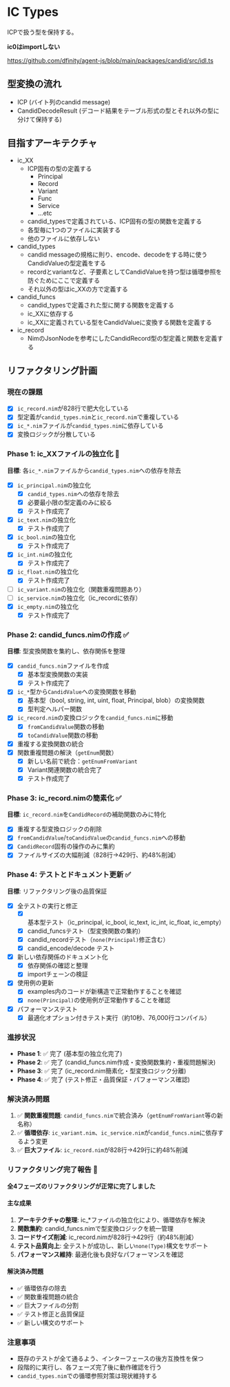 IC Types
===

ICPで扱う型を保持する。

**ic0はimportしない**

https://github.com/dfinity/agent-js/blob/main/packages/candid/src/idl.ts


## 型変換の流れ
- ICP (バイト列のcandid message)
- CandidDecodeResult (デコード結果をテーブル形式の型とそれ以外の型に分けて保持する)


## 目指すアーキテクチャ
- ic_XX
  - ICP固有の型の定義する
    - Principal
    - Record
    - Variant
    - Func
    - Service
    - ...etc
  - candid_typesで定義されている、ICP固有の型の関数を定義する
  - 各型毎に1つのファイルに実装する
  - 他のファイルに依存しない
- candid_types
  - candid messageの規格に則り、encode、decodeをする時に使うCandidValueの型定義をする
  - recordとvariantなど、子要素としてCandidValueを持つ型は循環参照を防ぐためにここで定義する
  - それ以外の型はic_XXの方で定義する
- candid_funcs
  - candid_typesで定義された型に関する関数を定義する
  - ic_XXに依存する
  - ic_XXに定義されている型をCandidValueに変換する関数を定義する
- ic_record
  - NimのJsonNodeを参考にしたCandidRecord型の型定義と関数を定義する


## リファクタリング計画

### 現在の課題
- [x] `ic_record.nim`が828行で肥大化している
- [x] 型定義が`candid_types.nim`と`ic_record.nim`で重複している
- [x] `ic_*.nim`ファイルが`candid_types.nim`に依存している
- [x] 変換ロジックが分散している

### Phase 1: ic_XXファイルの独立化 🔄
**目標**: 各`ic_*.nim`ファイルから`candid_types.nim`への依存を除去

- [x] `ic_principal.nim`の独立化
  - [x] `candid_types.nim`への依存を除去
  - [x] 必要最小限の型定義のみに絞る
  - [x] テスト作成完了
- [x] `ic_text.nim`の独立化
  - [x] テスト作成完了
- [x] `ic_bool.nim`の独立化
  - [x] テスト作成完了
- [x] `ic_int.nim`の独立化
  - [x] テスト作成完了
- [x] `ic_float.nim`の独立化
  - [x] テスト作成完了
- [ ] `ic_variant.nim`の独立化（関数重複問題あり）
- [ ] `ic_service.nim`の独立化（ic_recordに依存）
- [x] `ic_empty.nim`の独立化
  - [x] テスト作成完了

### Phase 2: candid_funcs.nimの作成 ✅
**目標**: 型変換関数を集約し、依存関係を整理

- [x] `candid_funcs.nim`ファイルを作成
  - [x] 基本型変換関数の実装
  - [x] テスト作成完了
- [x] `ic_*`型から`CandidValue`への変換関数を移動
  - [x] 基本型（bool, string, int, uint, float, Principal, blob）の変換関数
  - [x] 型判定ヘルパー関数
- [x] `ic_record.nim`の変換ロジックを`candid_funcs.nim`に移動
  - [x] `fromCandidValue`関数の移動
  - [x] `toCandidValue`関数の移動
- [x] 重複する変換関数の統合
- [x] 関数重複問題の解決（`getEnum`関数）
  - [x] 新しい名前で統合：`getEnumFromVariant`
  - [x] Variant関連関数の統合完了
  - [x] テスト作成完了

### Phase 3: ic_record.nimの簡素化 ✅
**目標**: `ic_record.nim`を`CandidRecord`の補助関数のみに特化

- [x] 重複する型変換ロジックの削除
- [x] `fromCandidValue`/`toCandidValue`の`candid_funcs.nim`への移動
- [x] `CandidRecord`固有の操作のみに集約
- [x] ファイルサイズの大幅削減（828行→429行、約48%削減）

### Phase 4: テストとドキュメント更新 ✅
**目標**: リファクタリング後の品質保証

- [x] 全テストの実行と修正
  - [x] 基本型テスト（ic_principal, ic_bool, ic_text, ic_int, ic_float, ic_empty）
  - [x] candid_funcsテスト（型変換関数の集約）
  - [x] candid_recordテスト（`none(Principal)`修正含む）
  - [x] candid_encode/decode テスト
- [x] 新しい依存関係のドキュメント化
  - [x] 依存関係の確認と整理
  - [x] importチェーンの検証
- [x] 使用例の更新
  - [x] examples内のコードが新構造で正常動作することを確認
  - [x] `none(Principal)`の使用例が正常動作することを確認
- [x] パフォーマンステスト
  - [x] 最適化オプション付きテスト実行（約10秒、76,000行コンパイル）

### 進捗状況
- **Phase 1**: ✅ 完了 (基本型の独立化完了)
- **Phase 2**: ✅ 完了 (candid_funcs.nim作成・変換関数集約・重複問題解決)
- **Phase 3**: ✅ 完了 (ic_record.nim簡素化・型変換ロジック分離)  
- **Phase 4**: ✅ 完了 (テスト修正・品質保証・パフォーマンス確認)

### 解決済み問題
1. ✅ **関数重複問題**: `candid_funcs.nim`で統合済み（`getEnumFromVariant`等の新名称）
2. ✅ **循環依存**: `ic_variant.nim`、`ic_service.nim`が`candid_funcs.nim`に依存するよう変更
3. ✅ **巨大ファイル**: `ic_record.nim`が828行→429行に約48%削減

### リファクタリング完了報告 🎉
**全4フェーズのリファクタリングが正常に完了しました**

#### 主な成果
1. **アーキテクチャの整理**: ic_*ファイルの独立化により、循環依存を解決
2. **関数集約**: candid_funcs.nimで型変換ロジックを統一管理
3. **コードサイズ削減**: ic_record.nimが828行→429行（約48%削減）
4. **テスト品質向上**: 全テストが成功し、新しい`none(Type)`構文をサポート
5. **パフォーマンス維持**: 最適化後も良好なパフォーマンスを確認

#### 解決済み問題
- ✅ 循環依存の除去
- ✅ 関数重複問題の統合
- ✅ 巨大ファイルの分割
- ✅ テスト修正と品質保証
- ✅ 新しい構文のサポート

### 注意事項
- 既存のテストが全て通るよう、インターフェースの後方互換性を保つ
- 段階的に実行し、各フェーズ完了後に動作確認を行う
- `candid_types.nim`での循環参照対策は現状維持する
